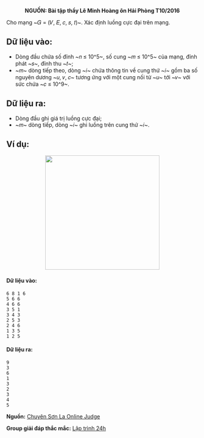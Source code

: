 **<center>NGUỒN: Bài tập thầy Lê Minh Hoàng ôn Hải Phòng T10/2016</center>**

Cho mạng ~𝐺 = (𝑉, 𝐸, 𝑐, 𝑠, 𝑡)~. Xác định luồng cực đại trên mạng.

## Dữ liệu vào:
- Dòng đầu chứa số đỉnh ~𝑛 ≤ 10^5~, số cung ~𝑚 ≤ 10^5~ của mạng, đỉnh phát ~𝑠~, đỉnh thu ~𝑡~;
- ~𝑚~ dòng tiếp theo, dòng ~𝑖~ chứa thông tin về cung thứ ~𝑖~ gồm ba số nguyên dương ~𝑢, 𝑣, 𝑐~ tương ứng với một cung nối từ ~𝑢~ tới ~𝑣~ với sức chứa ~𝑐 ≤ 10^9~.

## Dữ liệu ra:
- Dòng đầu ghi giá trị luồng cực đại;
- ~𝑚~ dòng tiếp, dòng ~𝑖~ ghi luồng trên cung thứ ~𝑖~.

## Ví dụ:
<center><img src="/images/problems/1427/FLOW.svg" width="300px" /></center>

#### Dữ liệu vào:
```
6 8 1 6
5 6 6
4 6 6
3 5 1
3 4 3
2 5 3
2 4 6
1 3 5
1 2 5
```

#### Dữ liệu ra:
```
9
3
6
1
3
2
3
4
5
```
**Nguồn:** [Chuyên Sơn La Online Judge](http://csloj.ddns.net/)

**Group giải đáp thắc mắc:** [Lập trình 24h](https://www.facebook.com/groups/1386904321519984)